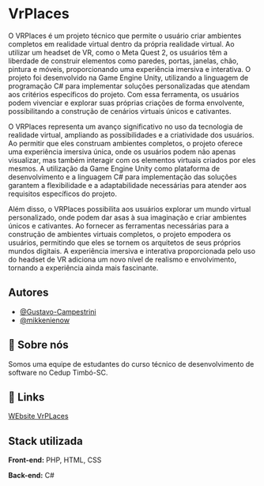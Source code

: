 
# VrPlaces

O VRPlaces é um projeto técnico que permite o usuário criar ambientes completos em realidade virtual dentro da própria realidade virtual. Ao utilizar um headset de VR, como o Meta Quest 2, os usuários têm a liberdade de construir elementos como paredes, portas, janelas, chão, pintura e móveis, proporcionando uma experiência imersiva e interativa. O projeto foi desenvolvido na Game Engine Unity, utilizando a linguagem de programação C# para implementar soluções personalizadas que atendam aos critérios específicos do projeto. Com essa ferramenta, os usuários podem vivenciar e explorar suas próprias criações de forma envolvente, possibilitando a construção de cenários virtuais únicos e cativantes.

O VRPlaces representa um avanço significativo  no uso da tecnologia de realidade virtual, ampliando as possibilidades e a criatividade dos usuários. Ao permitir que eles construam ambientes completos, o projeto oferece uma experiência imersiva única, onde os usuários podem não apenas visualizar, mas também interagir com os elementos virtuais criados por eles mesmos. A utilização da Game Engine Unity como plataforma de desenvolvimento e a linguagem C# para implementação das soluções garantem a flexibilidade e a adaptabilidade necessárias para atender aos requisitos específicos do projeto.

Além disso, o VRPlaces possibilita aos usuários explorar um mundo virtual personalizado, onde podem dar asas à sua imaginação e criar ambientes únicos e cativantes. Ao fornecer as ferramentas necessárias para a construção de ambientes virtuais completos, o projeto empodera os usuários, permitindo que eles se tornem os arquitetos de seus próprios mundos digitais. A experiência imersiva e interativa proporcionada pelo uso do headset de VR adiciona um novo nível de realismo e envolvimento, tornando a experiência ainda mais fascinante.
## Autores

- [@Gustavo-Campestrini](https://github.com/Gustavo-Campestrini)
- [@mikkenienow](https://github.com/mikkenienow)


## 🚀 Sobre nós
Somos uma equipe de estudantes do curso técnico de desenvolvimento de software no Cedup Timbó-SC. 


## 🔗 Links
[WEbsite VrPLaces](https://vrplaces.com.br/)



## Stack utilizada

**Front-end:** PHP, HTML, CSS

**Back-end:** C#
